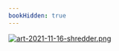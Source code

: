```yaml
---
bookHidden: true
---
```

[![art-2021-11-16-shredder.png](https://i.postimg.cc/FNGKLN9h/art-2021-11-16-shredder.png)](/docs/art/gallery/)
